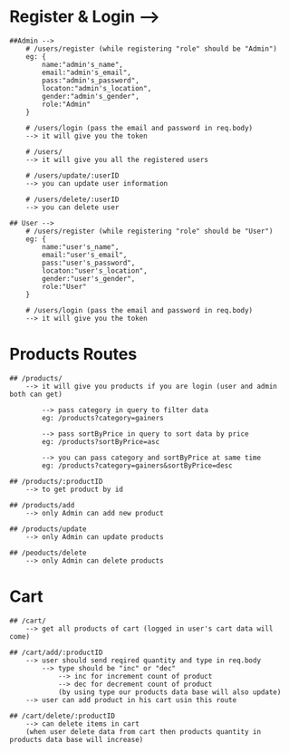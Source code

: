 # Register & Login -->
    ##Admin -->
        # /users/register (while registering "role" should be "Admin")
        eg: {
            name:"admin's_name",
            email:"admin's_email",
            pass:"admin's_password",
            locaton:"admin's_location",
            gender:"admin's_gender",
            role:"Admin"
        }

        # /users/login (pass the email and password in req.body)
        --> it will give you the token

        # /users/
        --> it will give you all the registered users

        # /users/update/:userID
        --> you can update user information

        # /users/delete/:userID
        --> you can delete user
    
    ## User -->
        # /users/register (while registering "role" should be "User")
        eg: {
            name:"user's_name",
            email:"user's_email",
            pass:"user's_password",
            locaton:"user's_location",
            gender:"user's_gender",
            role:"User"
        }

        # /users/login (pass the email and password in req.body)
        --> it will give you the token

# Products Routes
    ## /products/
        --> it will give you products if you are login (user and admin both can get)

            --> pass category in query to filter data
            eg: /products?category=gainers

            --> pass sortByPrice in query to sort data by price
            eg: /products?sortByPrice=asc 

            --> you can pass category and sortByPrice at same time
            eg: /products?category=gainers&sortByPrice=desc

    ## /products/:productID
        --> to get product by id
    
    ## /products/add
        --> only Admin can add new product
    
    ## /products/update
        --> only Admin can update products
    
    ## /peoducts/delete
        --> only Admin can delete products
    

# Cart 
    ## /cart/
        --> get all products of cart (logged in user's cart data will come)
    
    ## /cart/add/:productID
        --> user should send reqired quantity and type in req.body
            --> type should be "inc" or "dec"
                --> inc for increment count of product
                --> dec for decrement count of product
                (by using type our products data base will also update)
        --> user can add product in his cart usin this route
    
    ## /cart/delete/:productID
        --> can delete items in cart
        (when user delete data from cart then products quantity in products data base will increase)